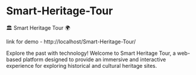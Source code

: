 # Smart-Heritage-Tour
🏛️ Smart Heritage Tour 🌍 

link for demo - http://localhost/Smart-Heritage-Tour/

Explore the past with technology!  Welcome to Smart Heritage Tour, a web-based platform designed to provide an immersive and interactive experience for exploring historical and cultural heritage sites.
